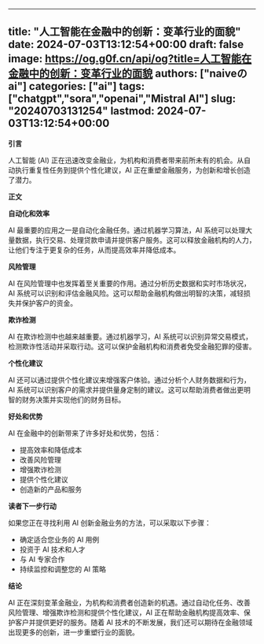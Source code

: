 
---
title: "人工智能在金融中的创新：变革行业的面貌"
date: 2024-07-03T13:12:54+00:00
draft: false
image: https://og.g0f.cn/api/og?title=人工智能在金融中的创新：变革行业的面貌
authors: ["naiveのai"]
categories: ["ai"]
tags: ["chatgpt","sora","openai","Mistral AI"]
slug: "20240703131254"
lastmod: 2024-07-03T13:12:54+00:00
---
**引言**

人工智能 (AI) 正在迅速改变金融业，为机构和消费者带来前所未有的机会。从自动执行重复性任务到提供个性化建议，AI 正在重塑金融服务，为创新和增长创造了潜力。

**正文**

**自动化和效率**

AI 最重要的应用之一是自动化金融任务。通过机器学习算法，AI 系统可以处理大量数据，执行交易、处理贷款申请并提供客户服务。这可以释放金融机构的人力，让他们专注于更复杂的任务，从而提高效率并降低成本。

**风险管理**

AI 在风险管理中也发挥着至关重要的作用。通过分析历史数据和实时市场状况，AI 系统可以识别和评估金融风险。这可以帮助金融机构做出明智的决策，减轻损失并保护客户的资金。

**欺诈检测**

AI 在欺诈检测中也越来越重要。通过机器学习，AI 系统可以识别异常交易模式，检测欺诈性活动并采取行动。这可以保护金融机构和消费者免受金融犯罪的侵害。

**个性化建议**

AI 还可以通过提供个性化建议来增强客户体验。通过分析个人财务数据和行为，AI 系统可以识别客户的需求并提供量身定制的建议。这可以帮助消费者做出更明智的财务决策并实现他们的财务目标。

**好处和优势**

AI 在金融中的创新带来了许多好处和优势，包括：

* 提高效率和降低成本
* 改善风险管理
* 增强欺诈检测
* 提供个性化建议
* 创造新的产品和服务

**读者下一步行动**

如果您正在寻找利用 AI 创新金融业务的方法，可以采取以下步骤：

* 确定适合您业务的 AI 用例
* 投资于 AI 技术和人才
* 与 AI 专家合作
* 持续监控和调整您的 AI 策略

**结论**

AI 正在深刻变革金融业，为机构和消费者创造新的机遇。通过自动化任务、改善风险管理、增强欺诈检测和提供个性化建议，AI 正在帮助金融机构提高效率、保护客户并提供更好的服务。随着 AI 技术的不断发展，我们还可以期待在金融领域出现更多的创新，进一步重塑行业的面貌。